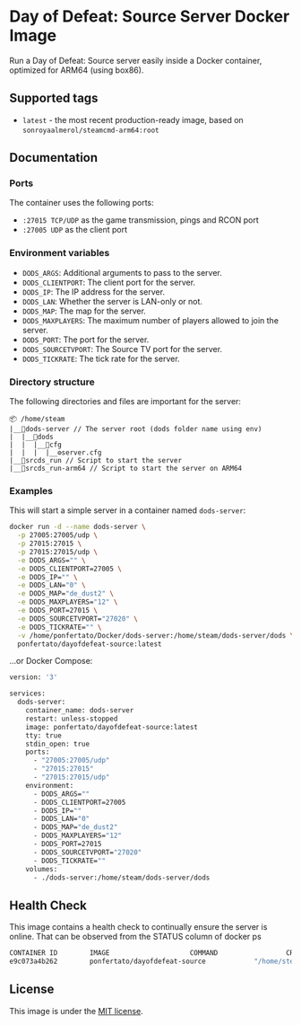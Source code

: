 **Day of Defeat: Source Server Docker Image**
===========================================

Run a Day of Defeat: Source server easily inside a Docker container, optimized for ARM64 (using box86).

**Supported tags**
-----------------

* `latest` - the most recent production-ready image, based on `sonroyaalmerol/steamcmd-arm64:root`

**Documentation**
----------------

### Ports
The container uses the following ports:
* `:27015 TCP/UDP` as the game transmission, pings and RCON port
* `:27005 UDP` as the client port

### Environment variables

* `DODS_ARGS`: Additional arguments to pass to the server.
* `DODS_CLIENTPORT`: The client port for the server.
* `DODS_IP`: The IP address for the server.
* `DODS_LAN`: Whether the server is LAN-only or not.
* `DODS_MAP`: The map for the server.
* `DODS_MAXPLAYERS`: The maximum number of players allowed to join the server.
* `DODS_PORT`: The port for the server.
* `DODS_SOURCETVPORT`: The Source TV port for the server.
* `DODS_TICKRATE`: The tick rate for the server.

### Directory structure
The following directories and files are important for the server:

```
📦 /home/steam
|__📁dods-server // The server root (dods folder name using env)
|  |__📁dods
|  |  |__📁cfg
|  |  |  |__⚙️server.cfg
|__📃srcds_run // Script to start the server
|__📃srcds_run-arm64 // Script to start the server on ARM64
```

### Examples

This will start a simple server in a container named `dods-server`:
```sh
docker run -d --name dods-server \
  -p 27005:27005/udp \
  -p 27015:27015 \
  -p 27015:27015/udp \
  -e DODS_ARGS="" \
  -e DODS_CLIENTPORT=27005 \
  -e DODS_IP="" \
  -e DODS_LAN="0" \
  -e DODS_MAP="de_dust2" \
  -e DODS_MAXPLAYERS="12" \
  -e DODS_PORT=27015 \
  -e DODS_SOURCETVPORT="27020" \
  -e DODS_TICKRATE="" \
  -v /home/ponfertato/Docker/dods-server:/home/steam/dods-server/dods \
  ponfertato/dayofdefeat-source:latest
```

...or Docker Compose:
```sh
version: '3'

services:
  dods-server:
    container_name: dods-server
    restart: unless-stopped
    image: ponfertato/dayofdefeat-source:latest
    tty: true
    stdin_open: true
    ports:
      - "27005:27005/udp"
      - "27015:27015"
      - "27015:27015/udp"
    environment:
      - DODS_ARGS=""
      - DODS_CLIENTPORT=27005
      - DODS_IP=""
      - DODS_LAN="0"
      - DODS_MAP="de_dust2"
      - DODS_MAXPLAYERS="12"
      - DODS_PORT=27015
      - DODS_SOURCETVPORT="27020"
      - DODS_TICKRATE=""
    volumes:
      - ./dods-server:/home/steam/dods-server/dods
```

**Health Check**
----------------

This image contains a health check to continually ensure the server is online. That can be observed from the STATUS column of docker ps

```sh
CONTAINER ID        IMAGE                    COMMAND                 CREATED             STATUS                    PORTS                                                                                     NAMES
e9c073a4b262        ponfertato/dayofdefeat-source            "/home/steam/entry.sh"   21 minutes ago      Up 21 minutes (healthy)   0.0.0.0:27005->27005/udp, 0.0.0.0:27015->27015/tcp, 0.0.0.0:27015->27015/udp   distracted_cerf
```

**License**
----------

This image is under the [MIT license](LICENSE).
